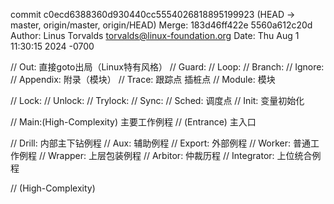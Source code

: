 commit c0ecd6388360d930440cc5554026818895199923 (HEAD -> master, origin/master, origin/HEAD)
Merge: 183d46ff422e 5560a612c20d
Author: Linus Torvalds <torvalds@linux-foundation.org>
Date:   Thu Aug 1 11:30:15 2024 -0700

// Out: 直接goto出局（Linux特有风格）
// Guard:
// Loop:
// Branch:
// Ignore:
// Appendix: 附录（模块）
// Trace: 跟踪点 插桩点
// Module: 模块

// Lock:
// Unlock:
// Trylock:
// Sync:
// Sched: 调度点
// Init: 变量初始化

// Main:(High-Complexity) 主要工作例程
// (Entrance) 主入口


// Drill: 内部主下钻例程
// Aux: 辅助例程
// Export: 外部例程
// Worker: 普通工作例程
// Wrapper: 上层包装例程
// Arbitor: 仲裁历程
// Integrator: 上位统合例程

// (High-Complexity)